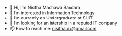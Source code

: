 - 👋 Hi, I’m Nisitha Madhawa Bandara
- 👀 I’m interested in Information Technology
- 🌱 I’m currently an Undergraduate at SLIIT
- 💞️ I’m looking for an intership in a reputed IT company
- 📫 How to reach me: nisitha.dk@gmail.com

<!---
Nisitha93/Nisitha93 is a ✨ special ✨ repository because its `README.md` (this file) appears on your GitHub profile.
You can click the Preview link to take a look at your changes.
--->
